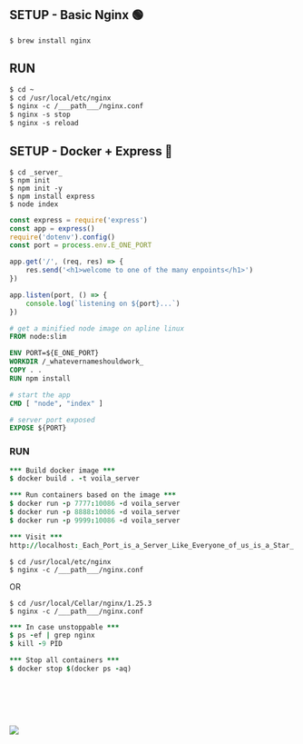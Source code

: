 ## SETUP - Basic Nginx 🟢
```
$ brew install nginx
```
## RUN
```diff
$ cd ~
$ cd /usr/local/etc/nginx
$ nginx -c /___path___/nginx.conf 
$ nginx -s stop
$ nginx -s reload
```
## SETUP - Docker + Express 🔵 
```
$ cd _server_
$ npm init
$ npm init -y
$ npm install express
$ node index
```
```js
const express = require('express')
const app = express()
require('dotenv').config()
const port = process.env.E_ONE_PORT

app.get('/', (req, res) => {
    res.send('<h1>welcome to one of the many enpoints</h1>')
})

app.listen(port, () => {
    console.log(`listening on ${port}...`)
})
```
```dockerfile
# get a minified node image on apline linux
FROM node:slim

ENV PORT=${E_ONE_PORT}
WORKDIR /_whatevernameshouldwork_
COPY . .
RUN npm install

# start the app
CMD [ "node", "index" ]

# server port exposed
EXPOSE ${PORT}
```
### RUN
```j
*** Build docker image ***
$ docker build . -t voila_server

*** Run containers based on the image ***
$ docker run -p 7777:10086 -d voila_server
$ docker run -p 8888:10086 -d voila_server
$ docker run -p 9999:10086 -d voila_server

*** Visit ***
http://localhost:_Each_Port_is_a_Server_Like_Everyone_of_us_is_a_Star_
```
```
$ cd /usr/local/etc/nginx
$ nginx -c /___path___/nginx.conf
```
OR
```
$ cd /usr/local/Cellar/nginx/1.25.3
$ nginx -c /___path___/nginx.conf
```
```j
*** In case unstoppable ***
$ ps -ef | grep nginx
$ kill -9 PID

*** Stop all containers ***
$ docker stop $(docker ps -aq)  
```

# &#8203;
![](https://camo.githubusercontent.com/4d5df0044a6c76f36e66fbe854420c1ad68800076836b392682bb12d4ce6a9bd/68747470733a2f2f692e696d6775722e636f6d2f363251414b4b692e706e67)
